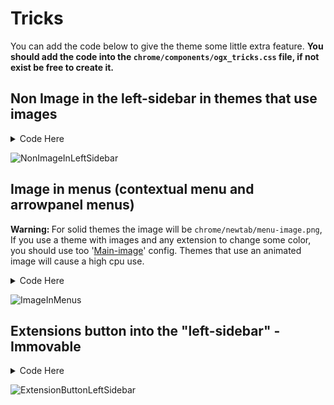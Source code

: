 # Tricks

<p>You can add the code below to give the theme some little extra feature. <b>You should add the code into the <code>chrome/components/ogx_tricks.css</code> file, if not exist be free to create it.</b></p>

## Non Image in the left-sidebar in themes that use images
<details><summary>Code Here</summary>
    
```
/* Non Image in the left-sidebar in themes that use images */

:root:not([chromehidden~="toolbar"]):is([lwtheme-image]) #PersonalToolbar, 
:root:not([chromehidden~="toolbar"]):is([style*="--lwt-additional-images"]) #PersonalToolbar {
    background-image: none !important;
}
```

</details>

![NonImageInLeftSidebar](https://user-images.githubusercontent.com/22057609/228630330-a32dbd11-6800-4cb2-a402-4793cdfe805c.png)

## Image in menus (contextual menu and arrowpanel menus)

<p><b>Warning: </b>For solid themes the image will be <code>chrome/newtab/menu-image.png</code>, If you use a theme with images and any extension to change some color, you should use too '<a href="https://github.com/Godiesc/firefox-gx/tree/main/Extras/Main-Image">Main-image</a>' config. Themes that use an animated image will cause a high cpu use.</p>
<details><summary>Code Here</summary>
    
```
/* Image in menus */
  
    :root:not([style*="--lwt-additional-images"],[lwtheme-image]) :is(popupset, panelview, menupopup),
    :root:not([style*="--lwt-additional-images"],[lwtheme-image]):is([sizemode="maximized"]) #PanelUI-menu-button{
        --lwt-header-image: url("../newtab/menu-image.png") !important;
        --lwt-additional-images: var(--lwt-header-image) !important;
    }

    @media (prefers-color-scheme: dark){
        :root:is([style*="--lwt-additional-images"],[lwtheme-image]),
        :root:not([style*="--lwt-additional-images"],[lwtheme-image]){
            --arrowpanel-background: #101019d0 !important;
    }}

    @media (prefers-color-scheme: light){
        :root:is([style*="--lwt-additional-images"],[lwtheme-image]),
        :root:not([style*="--lwt-additional-images"],[lwtheme-image]){
            --arrowpanel-background: #f9f9f9d0 !important;
    }}

    .menupopup-arrowscrollbox, popupset, panelview, popupnotification, slot,
    :root:not([chromehidden~="toolbar"]):is([sizemode="maximized"]) #PanelUI-menu-button[open]>.toolbarbutton-badge-stack,
    :root:not([chromehidden~="toolbar"]):is([sizemode="maximized"]) #PanelUI-menu-button[open]>stack::after{
        background-image: linear-gradient(var(--arrowpanel-background, transparent), var(--arrowpanel-background, transparent)), 
                          var(--lwt-additional-images,none), var(--lwt-header-image, none) !important;
        background-position: -1px -1px !important;
        background-repeat: repeat !important;
        background-size: auto 100vh !important;
        background-attachment: initial !important;
    }

    @media (-moz-platform: windows), (-moz-platform: linux) {
        :root:not([chromehidden~="toolbar"]):is([sizemode="maximized"]) #PanelUI-menu-button[open]>stack::after{
            background-color: var(--arrowpanel-background) !important;
            background-position: -23px -1px !important;
        }}

    @media (-moz-bool-pref:"firefoxgx.main-image") {
         @media (prefers-color-scheme: dark){
            :root:not([style*="--lwt-additional-images"],[lwtheme-image]) :is(popupset, panelview, menupopup),
            :root:not([style*="--lwt-additional-images"],[lwtheme-image]):is([sizemode="maximized"]) #PanelUI-menu-button{
                --lwt-header-image: url("../newtab/main-image-dark.png") !important;
                --lwt-additional-images: var(--lwt-header-image) !important;
             }}

        @media (prefers-color-scheme: light){
            :is(popupset, panelview, menupopup),
            :root:not([style*="--lwt-additional-images"],[lwtheme-image]):is([sizemode="maximized"]) #PanelUI-menu-button{
                --lwt-header-image: url("../newtab/main-image-light.png") !important;
                --lwt-additional-images: var(--lwt-header-image) !important;
             }}
        }
```
</details>

![ImageInMenus](https://user-images.githubusercontent.com/22057609/228356808-02b9cb92-ba4b-4769-a870-8b41b638c18f.png)

## Extensions button into the "left-sidebar" - Immovable
<details><summary>Code Here</summary>
    
```
/* Extensions button into the "left-sidebar" - Immovable */

:root:not([chromehidden~="toolbar"],[sizemode="fullscreen"]) #PersonalToolbar {
    --padding-top-left-sidebar: 146px !important;
}

@media (-moz-bool-pref:"firefoxgx.oneline") {
    :root:not([chromehidden~="toolbar"],[sizemode="fullscreen"]) #PersonalToolbar {
    --padding-top-left-sidebar: 182px !important;
}}

:root:not([chromehidden~="toolbar"], [sizemode="fullscreen"]) #unified-extensions-button {
    --toolbarbutton-hover-background: transparent !important;
    --toolbarbutton-active-background: transparent !important;
    position: fixed;
    display: flex;
    top: 76px !important;
    left: inherit !important;
    z-index: 2 !important;
    fill: var(--general-color) !important;
    width: calc(var(--uc-vertical-toolbar-width) - 4px) !important;
}

:root:not([chromehidden~="toolbar"], [sizemode="fullscreen"]) #unified-extensions-button:hover, 
:root:not([chromehidden~="toolbar"], [sizemode="fullscreen"]) #unified-extensions-button[open] {
    transform: scale(1.12) !important;
    transition: ease-in-out !important;
}

:root:not([chromehidden~="toolbar"], [sizemode="fullscreen"]) #unified-extensions-button:active {
    transform: scale(1.0) !important;
    transition-duration: 0ms !important;
}
```
</details>

![ExtensionButtonLeftSidebar](https://user-images.githubusercontent.com/22057609/232178144-499c9c9b-995d-4e9d-9f2b-1356aa34fd84.png)
